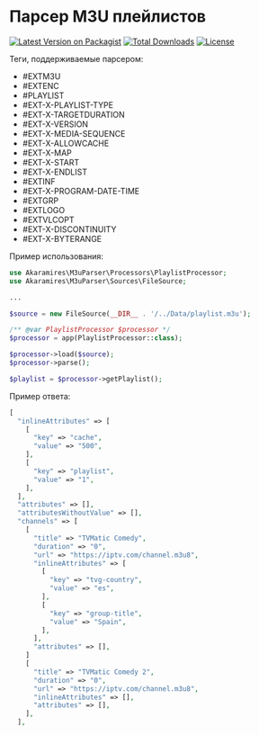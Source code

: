 # Парсер M3U плейлистов

[![Latest Version on Packagist](https://img.shields.io/packagist/v/akaramires/m3u-parser.svg?style=flat-square)](https://packagist.org/packages/akaramires/m3u-parser)
[![Total Downloads](https://img.shields.io/packagist/dt/akaramires/m3u-parser.svg?style=flat-square)](https://packagist.org/packages/akaramires/m3u-parser)
[![License](https://img.shields.io/packagist/l/akaramires/m3u-parser)](https://packagist.org/packages/akaramires/m3u-parser)

Теги, поддерживаемые парсером:

- #EXTM3U
- #EXTENC
- #PLAYLIST
- #EXT-X-PLAYLIST-TYPE
- #EXT-X-TARGETDURATION
- #EXT-X-VERSION
- #EXT-X-MEDIA-SEQUENCE
- #EXT-X-ALLOWCACHE
- #EXT-X-MAP
- #EXT-X-START
- #EXT-X-ENDLIST
- #EXTINF
- #EXT-X-PROGRAM-DATE-TIME
- #EXTGRP
- #EXTLOGO
- #EXTVLCOPT
- #EXT-X-DISCONTINUITY
- #EXT-X-BYTERANGE

Пример использования:

```php
use Akaramires\M3uParser\Processors\PlaylistProcessor;
use Akaramires\M3uParser\Sources\FileSource;

...

$source = new FileSource(__DIR__ . '/../Data/playlist.m3u');

/** @var PlaylistProcessor $processor */
$processor = app(PlaylistProcessor::class);

$processor->load($source);
$processor->parse();

$playlist = $processor->getPlaylist();
```

Пример ответа:

```php
[
  "inlineAttributes" => [
    [
      "key" => "cache",
      "value" => "500",
    ],
    [
      "key" => "playlist",
      "value" => "1",
    ],
  ],
  "attributes" => [],
  "attributesWithoutValue" => [],
  "channels" => [
    [
      "title" => "TVMatic Comedy",
      "duration" => "0",
      "url" => "https://iptv.com/channel.m3u8",
      "inlineAttributes" => [
        [
          "key" => "tvg-country",
          "value" => "es",
        ],
        [
          "key" => "group-title",
          "value" => "Spain",
        ],
      ],
      "attributes" => [],
    ]
    [
      "title" => "TVMatic Comedy 2",
      "duration" => "0",
      "url" => "https://iptv.com/channel.m3u8",
      "inlineAttributes" => [],
      "attributes" => [],
    ],
  ],
```
